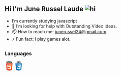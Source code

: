 ## Hi I'm June Russel Laude <img src="https://user-images.githubusercontent.com/1303154/88677602-1635ba80-d120-11ea-84d8-d263ba5fc3c0.gif" width="28px" alt="hi">



<!-- TODO: Add last video link -->

- I’m currently studying javascript
- 🤔 I’m looking for help with Outstanding Video ideas.
- 📫 How to reach me: junerussel24@gmail.com.
- ⚡ Fun fact: I play games alot.



### Languages 

<img align="left" alt="html5" width="30px" src="https://raw.githubusercontent.com/github/explore/80688e429a7d4ef2fca1e82350fe8e3517d3494d/topics/html/html.png" />
<img align="left" alt="CSS3" width="30px" src="https://raw.githubusercontent.com/github/explore/80688e429a7d4ef2fca1e82350fe8e3517d3494d/topics/css/css.png" />
